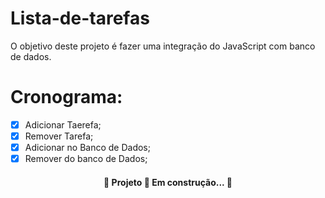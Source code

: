 # Lista-de-tarefas
O objetivo deste projeto é fazer uma integração do JavaScript com banco de dados.
# Cronograma:
- [x] Adicionar Taerefa;
- [x] Remover Tarefa;
- [x] Adicionar no Banco de Dados;
- [x] Remover do banco de Dados;
<h4 align="center"> 
	🚧  Projeto 🚀 Em construção...  🚧
</h4>
